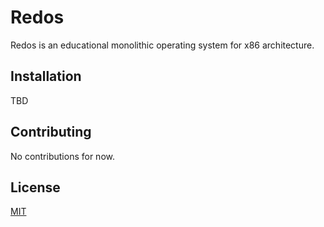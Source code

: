 # Redos

Redos is an educational monolithic operating system for x86 architecture.

## Installation

TBD

## Contributing

No contributions for now.

## License

[MIT](https://choosealicense.com/licenses/mit/)

